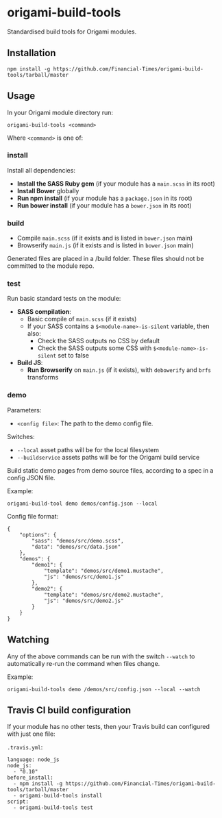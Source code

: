 # origami-build-tools

Standardised build tools for Origami modules.

## Installation

    npm install -g https://github.com/Financial-Times/origami-build-tools/tarball/master

## Usage

In your Origami module directory run:

    origami-build-tools <command>

Where `<command>` is one of:

### install

Install all dependencies:

* __Install the SASS Ruby gem__ (if your module has a `main.scss` in its root)
* __Install Bower__ globally
* __Run npm install__ (if your module has a `package.json` in its root)
* __Run bower install__ (if your module has a `bower.json` in its root)

### build

* Compile `main.scss` (if it exists and is listed in `bower.json` main)
* Browserify `main.js` (if it exists and is listed in `bower.json` main)
 
Generated files are placed in a /build folder. These files should not be committed to the module repo.

### test

Run basic standard tests on the module:

* __SASS compilation__:
    * Basic compile of `main.scss` (if it exists)
    * If your SASS contains a `$<module-name>-is-silent` variable, then also:
        * Check the SASS outputs no CSS by default
        * Check the SASS outputs some CSS with `$<module-name>-is-silent` set to false
* __Build JS__:
    * __Run Browserify__ on `main.js` (if it exists), with `debowerify` and `brfs` transforms

### demo

Parameters:

* `<config file>`: The path to the demo config file.

Switches:

* `--local` asset paths will be for the local filesystem
* `--buildservice` assets paths will be for the Origami build service

Build static demo pages from demo source files, according to a spec in a config JSON file.

Example:

    origami-build-tool demo demos/config.json --local

Config file format:

    {
        "options": {
            "sass": "demos/src/demo.scss",
            "data": "demos/src/data.json"
        },
        "demos": {
            "demo1": {
                "template": "demos/src/demo1.mustache",
                "js": "demos/src/demo1.js"
            },
            "demo2": {
                "template": "demos/src/demo2.mustache",
                "js": "demos/src/demo2.js"
            }
        }
    }

## Watching

Any of the above commands can be run with the switch `--watch` to automatically re-run the command when files change.

Example:

    origami-build-tools demo /demos/src/config.json --local --watch

## Travis CI build configuration

If your module has no other tests, then your Travis build can configured with just one file:

`.travis.yml`:

    language: node_js
    node_js:
      - "0.10"
    before_install:
      - npm install -g https://github.com/Financial-Times/origami-build-tools/tarball/master
      - origami-build-tools install
    script:
      - origami-build-tools test
